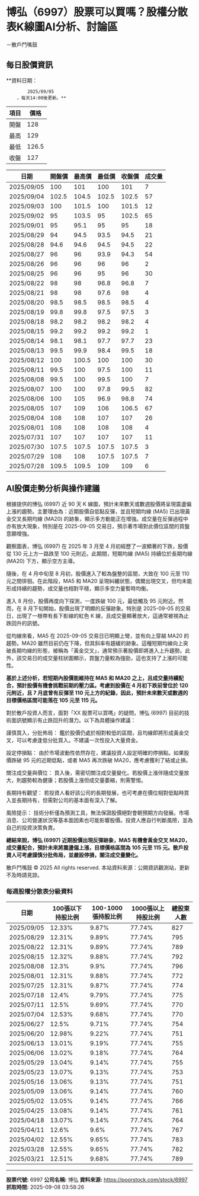 # 博弘（6997）股票可以買嗎？股權分散表K線圖AI分析、討論區
－散戶鬥嘴鼓

## 每日股價資訊

**資料日期：
        
            2025/09/05
        ，每天14:00後更新。**

| 項目 | 價格 |
|------|------|
| 開盤 | 128 |
| 最高 | 129 |
| 最低 | 126.5 |
| 收盤 | 127 |

| 日期 | 開盤價 | 最高價 | 最低價 | 收盤價 | 成交量 |
|------|--------|--------|--------|--------|--------|
| 2025/09/05 | 100 | 101 | 100 | 101 | 7 |
| 2025/09/04 | 102.5 | 104.5 | 102.5 | 102.5 | 57 |
| 2025/09/03 | 100 | 101.5 | 100 | 101.5 | 12 |
| 2025/09/02 | 95 | 103.5 | 95 | 102.5 | 65 |
| 2025/09/01 | 95 | 95.1 | 95 | 95 | 18 |
| 2025/08/29 | 94 | 94.5 | 93.5 | 94.5 | 21 |
| 2025/08/28 | 94.6 | 94.6 | 94.5 | 94.5 | 22 |
| 2025/08/27 | 96 | 96 | 93.9 | 94.3 | 54 |
| 2025/08/26 | 96 | 96 | 96 | 96 | 2 |
| 2025/08/25 | 96 | 96 | 95 | 96 | 30 |
| 2025/08/22 | 98 | 98 | 96.8 | 96.8 | 7 |
| 2025/08/21 | 98 | 98 | 97.6 | 98 | 4 |
| 2025/08/20 | 98.5 | 98.5 | 98.5 | 98.5 | 4 |
| 2025/08/19 | 99.8 | 99.8 | 97.5 | 97.5 | 3 |
| 2025/08/18 | 98.2 | 98.2 | 98.2 | 98.2 | 4 |
| 2025/08/15 | 99.2 | 99.2 | 99.2 | 99.2 | 1 |
| 2025/08/14 | 98.1 | 98.1 | 97.7 | 97.7 | 23 |
| 2025/08/13 | 99.5 | 99.9 | 98.4 | 99.5 | 18 |
| 2025/08/12 | 100 | 100.5 | 100 | 100 | 30 |
| 2025/08/11 | 99.5 | 100 | 97.5 | 100 | 11 |
| 2025/08/08 | 99.5 | 100 | 99.5 | 100 | 7 |
| 2025/08/07 | 100 | 100 | 97.8 | 99.5 | 82 |
| 2025/08/06 | 100 | 105 | 96.9 | 98.8 | 74 |
| 2025/08/05 | 107 | 109 | 106 | 106.5 | 67 |
| 2025/08/04 | 108 | 108 | 107 | 107 | 26 |
| 2025/08/01 | 108 | 108 | 108 | 108 | 4 |
| 2025/07/31 | 107 | 107 | 107 | 107 | 11 |
| 2025/07/30 | 107.5 | 107.5 | 107.5 | 107.5 | 3 |
| 2025/07/29 | 108 | 108 | 107.5 | 107.5 | 7 |
| 2025/07/28 | 109.5 | 109.5 | 109 | 109 | 6 |

## AI股價走勢分析與操作建議

根據提供的博弘 (6997) 近 90 天 K 線圖，預計未來數天或數週股價將呈現震盪偏上漲的趨勢。主要理由為：近期股價自低點反彈，並且短期均線 (MA5) 已出現黃金交叉長期均線 (MA20) 的跡象，顯示多方動能正在增強。成交量在反彈過程中亦有放大現象，特別是在 2025-09-05 交易日，預示著市場對此價位區間的買盤意願增強。

觀察圖表，博弘 (6997) 在 2025 年 3 月至 4 月初經歷了一波顯著的下跌，股價從 130 元上方一路跌至 100 元附近。此期間，短期均線 (MA5) 持續位於長期均線 (MA20) 下方，顯示空方主導。

隨後，在 4 月中旬至 8 月初，股價進入了較為盤整的區間，大致在 100 元至 110 元之間徘徊。在此階段，MA5 和 MA20 呈現糾纏狀態，偶爾出現交叉，但均未能形成持續的趨勢，成交量也相對平穩，顯示多空力量暫時均衡。

進入 8 月份，股價再度向下探測，一度跌破 100 元，最低觸及 95 元附近。然而，在 8 月下旬開始，股價出現了明顯的反彈跡象。特別是 2025-09-05 的交易日，出現了一根帶有長下影線的紅色 K 線，且成交量顯著放大，這通常被視為止跌回升的訊號。

從均線來看，MA5 在 2025-09-05 交易日已明顯上彎，並有向上穿越 MA20 的趨勢。MA20 雖然目前仍在下降，但其斜率有趨緩的跡象。這種短期均線向上突破長期均線的形態，被稱為「黃金交叉」，通常預示著股價即將進入上升趨勢。此外，該交易日的成交量柱狀圖顯示，買盤力量較為強勁，這也支持了上漲的可能性。

**基於上述分析，若短期內股價能維持在 MA5 和 MA20 之上，且成交量持續配合，預計股價有機會挑戰前期的壓力區。考慮到股價在 4 月初下跌前曾位於 120 元附近，且 7 月底曾有反彈至 110 元上方的紀錄，因此，預計未來數天或數週的目標價格區間可能落在 105 元至 115 元。**

對於散戶投資人而言，面對「XX 股票可以買嗎」的疑問，博弘 (6997) 目前的技術面訊號顯示有止跌回升的潛力。以下為具體操作建議：

謹慎買入，分批佈局： 鑑於股價仍處於相對較低的區間，且均線即將形成黃金交叉，可以考慮逢低分批買入。不建議一次性投入大量資金。

設定停損點： 由於市場波動性依然存在，建議投資人設定明確的停損點。如果股價跌破 95 元的近期低點，或者 MA5 再次跌破 MA20，應考慮獲利了結或止損。

關注成交量與價位： 買入後，需密切關注成交量變化。若股價上漲伴隨成交量放大，則趨勢較為健康；若股價上漲但成交量萎縮，則需警惕。

長期持有觀望： 若投資人看好該公司的長期發展，也可考慮在價位相對低點時買入並長期持有，但需對公司的基本面有深入了解。

風險提示： 技術分析僅為預測工具，無法保證股價絕對會朝預期方向發展。市場消息、公司營運狀況等基本面因素也可能影響股價。投資人應自行判斷風險，並為自己的投資決策負責。

**總結來說，博弘 (6997) 近期股價出現反彈跡象，MA5 有機會黃金交叉 MA20，成交量配合，預計未來將震盪偏上漲，目標價格區間為 105 元至 115 元。散戶投資人可考慮謹慎分批佈局，並嚴設停損，關注成交量變化。**

散戶鬥嘴鼓 © 2025 All rights reserved. 本站資料來源：公開資訊觀測站，更新不及時請見諒。

### 每週股權分散表分級資料

| 日期 | 100張以下持股比例 | 100-1000張持股比例 | 1000張以上持股比例 | 總股東人數 |
|------|-------------------|--------------------|--------------------|----------|
| 2025/09/05 | 12.33% | 9.87% | 77.74% | 827 |
| 2025/08/29 | 12.31% | 9.89% | 77.74% | 795 |
| 2025/08/22 | 12.31% | 9.89% | 77.74% | 789 |
| 2025/08/15 | 12.32% | 9.88% | 77.74% | 792 |
| 2025/08/08 | 12.3% | 9.9% | 77.74% | 796 |
| 2025/08/01 | 12.31% | 9.88% | 77.74% | 772 |
| 2025/07/25 | 12.31% | 9.87% | 77.74% | 774 |
| 2025/07/18 | 12.4% | 9.79% | 77.74% | 775 |
| 2025/07/11 | 12.5% | 9.69% | 77.74% | 770 |
| 2025/07/04 | 12.53% | 9.68% | 77.74% | 770 |
| 2025/06/27 | 12.5% | 9.71% | 77.74% | 754 |
| 2025/06/20 | 12.98% | 9.22% | 77.74% | 751 |
| 2025/06/13 | 13.01% | 9.19% | 77.74% | 755 |
| 2025/06/06 | 13.02% | 9.18% | 77.74% | 764 |
| 2025/05/29 | 13.04% | 9.14% | 77.74% | 755 |
| 2025/05/23 | 13.07% | 9.13% | 77.74% | 753 |
| 2025/05/16 | 13.06% | 9.13% | 77.74% | 751 |
| 2025/05/09 | 13.06% | 9.14% | 77.74% | 760 |
| 2025/05/02 | 13.05% | 9.14% | 77.74% | 766 |
| 2025/04/25 | 13.08% | 9.14% | 77.74% | 761 |
| 2025/04/18 | 13.07% | 9.14% | 77.74% | 764 |
| 2025/04/11 | 12.6% | 9.6% | 77.74% | 767 |
| 2025/04/02 | 12.55% | 9.65% | 77.74% | 783 |
| 2025/03/28 | 12.55% | 9.65% | 77.74% | 782 |
| 2025/03/21 | 12.51% | 9.68% | 77.74% | 789 |

---

**股票代號:** 6997
**公司名稱:** 博弘
**資料來源:** https://poorstock.com/stock/6997
**抓取時間:** 2025-09-08 03:58:26